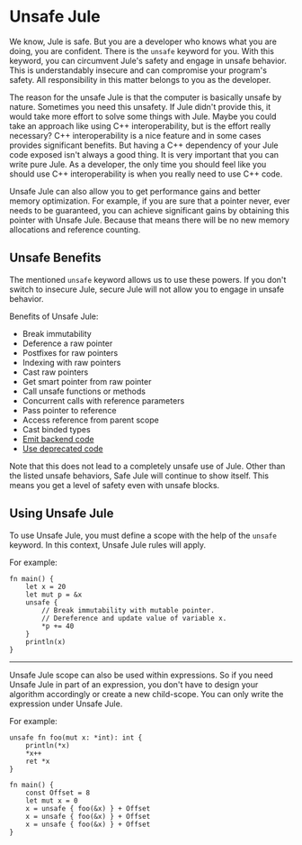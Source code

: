 # Unsafe Jule
We know, Jule is safe. But you are a developer who knows what you are doing, you are confident. There is the `unsafe` keyword for you. With this keyword, you can circumvent Jule's safety and engage in unsafe behavior. This is understandably insecure and can compromise your program's safety. All responsibility in this matter belongs to you as the developer.

The reason for the unsafe Jule is that the computer is basically unsafe by nature. Sometimes you need this unsafety. If Jule didn't provide this, it would take more effort to solve some things with Jule. Maybe you could take an approach like using C++ interoperability, but is the effort really necessary? C++ interoperability is a nice feature and in some cases provides significant benefits. But having a C++ dependency of your Jule code exposed isn't always a good thing. It is very important that you can write pure Jule. As a developer, the only time you should feel like you should use C++ interoperability is when you really need to use C++ code.

Unsafe Jule can also allow you to get performance gains and better memory optimization. For example, if you are sure that a pointer never, ever needs to be guaranteed, you can achieve significant gains by obtaining this pointer with Unsafe Jule. Because that means there will be no new memory allocations and reference counting.

## Unsafe Benefits
The mentioned `unsafe` keyword allows us to use these powers. If you don't switch to insecure Jule, secure Jule will not allow you to engage in unsafe behavior.

Benefits of Unsafe Jule:
- Break immutability
- Deference a raw pointer
- Postfixes for raw pointers
- Indexing with raw pointers
- Cast raw pointers
- Get smart pointer from raw pointer
- Call unsafe functions or methods
- Concurrent calls with reference parameters
- Pass pointer to reference
- Access reference from parent scope
- Cast binded types
- [Emit backend code](/integrated-jule/backend-emits)
- [Use deprecated code](/packages/3rd-party-packages/deprecation)

Note that this does not lead to a completely unsafe use of Jule. Other than the listed unsafe behaviors, Safe Jule will continue to show itself. This means you get a level of safety even with unsafe blocks.

## Using Unsafe Jule

To use Unsafe Jule, you must define a scope with the help of the `unsafe` keyword. In this context, Unsafe Jule rules will apply.

For example:
```jule
fn main() {
    let x = 20
    let mut p = &x
    unsafe {
        // Break immutability with mutable pointer.
        // Dereference and update value of variable x.
        *p += 40
    }
    println(x)
}
```

---

Unsafe Jule scope can also be used within expressions. So if you need Unsafe Jule in part of an expression, you don't have to design your algorithm accordingly or create a new child-scope. You can only write the expression under Unsafe Jule.

For example:
```jule
unsafe fn foo(mut x: *int): int {
    println(*x)
    *x++
    ret *x
}

fn main() {
    const Offset = 8
    let mut x = 0
    x = unsafe { foo(&x) } + Offset
    x = unsafe { foo(&x) } + Offset
    x = unsafe { foo(&x) } + Offset
}
```